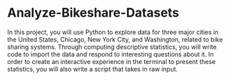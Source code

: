 # Analyze-Bikeshare-Datasets
In this project, you will use Python to explore data for three major cities in the United States, Chicago, New York City, and Washington, related to bike sharing systems. Through computing descriptive statistics, you will write code to import the data and respond to interesting questions about it. In order to create an interactive experience in the terminal to present these statistics, you will also write a script that takes in raw input.
